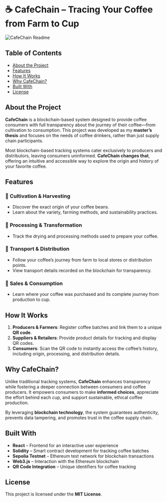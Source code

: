 # ☕ CafeChain – Tracing Your Coffee from Farm to Cup

![CafeChain Readme](public/images/cafechainReadme.png)

## Table of Contents  
- [About the Project](#about-the-project)  
- [Features](#features)  
- [How It Works](#how-it-works)  
- [Why CafeChain?](#why-cafechain)  
- [Built With](#built-with)  
- [License](#license)  

## About the Project  
**CafeChain** is a blockchain-based system designed to provide coffee consumers with full transparency about the journey of their coffee—from cultivation to consumption. This project was developed as my **master’s thesis** and focuses on the needs of coffee drinkers, rather than just supply chain participants.  

Most blockchain-based tracking systems cater exclusively to producers and distributors, leaving consumers uninformed. **CafeChain changes that**, offering an intuitive and accessible way to explore the origin and history of your favorite coffee.  

## Features  
### 🌱 **Cultivation & Harvesting**  
- Discover the exact origin of your coffee beans.  
- Learn about the variety, farming methods, and sustainability practices.  

### 🔄 **Processing & Transformation**  
- Track the drying and processing methods used to prepare your coffee.  

### 🚚 **Transport & Distribution**  
- Follow your coffee’s journey from farm to local stores or distribution points.  
- View transport details recorded on the blockchain for transparency.  

### 🛒 **Sales & Consumption**  
- Learn where your coffee was purchased and its complete journey from production to cup.  

## How It Works  
1. **Producers & Farmers**: Register coffee batches and link them to a unique **QR code**.  
2. **Suppliers & Retailers**: Provide product details for tracking and display QR codes.  
3. **Consumers**: Scan the QR code to instantly access the coffee’s history, including origin, processing, and distribution details.  

## Why CafeChain?  
Unlike traditional tracking systems, **CafeChain** enhances transparency while fostering a deeper connection between consumers and coffee producers. It empowers consumers to make **informed choices**, appreciate the effort behind each cup, and support sustainable, ethical coffee production.  

By leveraging **blockchain technology**, the system guarantees authenticity, prevents data tampering, and promotes trust in the coffee supply chain.  

## Built With  
- **React** – Frontend for an interactive user experience
- **Solidity** – Smart contract development for tracking coffee batches  
- **Sepolia Testnet** – Ethereum test network for blockchain transactions  
- **Web3.js** – Interaction with the Ethereum blockchain  
- **QR Code Integration** – Unique identifiers for coffee tracking  

## License  
This project is licensed under the **MIT License**.  
